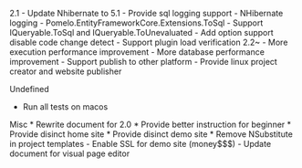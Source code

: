 2.1
	- Update Nhibernate to 5.1
	- Provide sql logging support
		- NHibernate logging
		- Pomelo.EntityFrameworkCore.Extensions.ToSql
			- Support IQueryable<T>.ToSql and IQueryable<T>.ToUnevaluated
	- Add option support disable code change detect
	- Support plugin load verification
2.2~
	- More execution performance improvement
	- More database performance improvement
	- Support publish to other platform
		- Provide linux project creator and website publisher

Undefined
- Run all tests on macos

Misc
	* Rewrite document for 2.0
	* Provide better instruction for beginner
	* Provide disinct home site
	* Provide disinct demo site
	* Remove NSubstitute in project templates
	- Enable SSL for demo site (money$$$)
	- Update document for visual page editor
